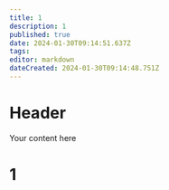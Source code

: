 ```yaml
---
title: 1
description: 1
published: true
date: 2024-01-30T09:14:51.637Z
tags: 
editor: markdown
dateCreated: 2024-01-30T09:14:48.751Z
---
```


# Header
Your content here
# 1